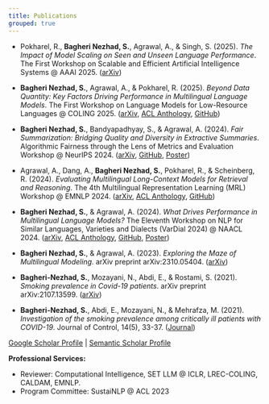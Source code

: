 ```yaml
---
title: Publications
grouped: true
---
```

- Pokharel, R., **Bagheri Nezhad, S.**, Agrawal, A., & Singh, S. (2025). *The Impact of Model Scaling on Seen and Unseen Language Performance*. The First Workshop on Scalable and Efficient Artificial Intelligence Systems @ AAAI 2025. ([arXiv](https://arxiv.org/pdf/2501.05629))

- **Bagheri Nezhad, S.**, Agrawal, A., & Pokharel, R. (2025). *Beyond Data Quantity: Key Factors Driving Performance in Multilingual Language Models*. The First Workshop on Language Models for Low-Resource Languages @ COLING 2025. ([arXiv](https://arxiv.org/pdf/2412.12500), [ACL Anthology](https://aclanthology.org/2025.loreslm-1.18/), [GitHub](https://github.com/PortNLP/SHAP-MLLM-Analysis))

- **Bagheri Nezhad, S.**, Bandyapadhyay, S., & Agrawal, A. (2024). *Fair Summarization: Bridging Quality and Diversity in Extractive Summaries*. Algorithmic Fairness through the Lens of Metrics and Evaluation Workshop @ NeurIPS 2024. ([arXiv](https://arxiv.org/pdf/2411.07521), [GitHub](https://github.com/PortNLP/FairEXTSummarizer), [Poster](assets/docs/Poster-FairSummarization-AFME2024.pdf))

- Agrawal, A., Dang, A., **Bagheri Nezhad, S.**, Pokharel, R., & Scheinberg, R. (2024). *Evaluating Multilingual Long-Context Models for Retrieval and Reasoning*. The 4th Multilingual Representation Learning (MRL) Workshop @ EMNLP 2024. ([arXiv](https://arxiv.org/pdf/2409.18006), [ACL Anthology](https://aclanthology.org/2024.mrl-1.18/), [GitHub](https://github.com/PortNLP/mLongRR))

- **Bagheri Nezhad, S.**, & Agrawal, A. (2024). *What Drives Performance in Multilingual Language Models?* The Eleventh Workshop on NLP for Similar Languages, Varieties and Dialects (VarDial 2024) @ NAACL 2024. ([arXiv](https://arxiv.org/pdf/2404.19159), [ACL Anthology](https://aclanthology.org/2024.vardial-1.2/), [GitHub](https://github.com/PortNLP/MLLMs_performance), [Poster](assets/docs/Poster-WhatDrives-Vardial2024.pdf))

- **Bagheri Nezhad, S.**, & Agrawal, A. (2023). *Exploring the Maze of Multilingual Modeling*. arXiv preprint arXiv:2310.05404. ([arXiv](https://arxiv.org/pdf/2310.05404))

- **Bagheri-Nezhad, S.**, Mozayani, N., Abdi, E., & Rostami, S. (2021). *Smoking prevalence in Covid-19 patients*. arXiv preprint arXiv:2107.13599. ([arXiv](https://arxiv.org/pdf/2107.13599))

- **Bagheri-Nezhad, S.**, Abdi, E., Mozayani, N., & Mehrafza, M. (2021). *Investigation of the smoking prevalence among critically ill patients with COVID-19*. Journal of Control, 14(5), 33-37. ([Journal](https://joc.kntu.ac.ir/article-1-816-en.pdf))

[Google Scholar Profile](https://scholar.google.com/citations?user=EuHJq20AAAAJ&hl=en) | [Semantic Scholar Profile](https://www.semanticscholar.org/author/Sina-Bagheri-Nezhad/2257000051)

**Professional Services:**
- Reviewer: Computational Intelligence, SET LLM @ ICLR, LREC-COLING, CALDAM, EMNLP.
- Program Committee: SustaiNLP @ ACL 2023